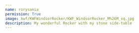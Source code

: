 ```yaml
---
name: rorysania
permission: True
image: kwf/KWFWindsorRocker/KWF_WindsorRocker_M%26M_sq.jpg
description: My wonderful Rocker with my stone side-table
---
```

